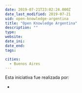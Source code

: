```yaml
---
date: 2019-07-21T23:02:24.000Z
date_last_modified: 2019-07-21
uid: open-knowledge-argentina
title: "Open Knowledge Argentina"
description: ""
type: 
website: 
date_ini: 
date_end: 
tags:

cities: 
  - Buenos Aires
---
```


Esta iniciativa fue realizada por:

- [](/i/open-knowledge.html)
